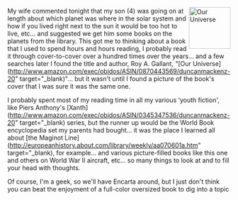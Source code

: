 <img src="http://syndetics.com/index.aspx?isbn=079222731X%20(reg.)/SC.GIF&#038;client=kclsp&#038;type=hwk" align="right" alt="Our Universe" width="94" height="94" border="0" />My wife commented tonight that my son (4) was going on at length about which planet was where in the solar system and how if you lived right next to the sun it would be too hot to live, etc... and suggested we get him some books on the planets from the library. This got me to thinking about a book that I used to spend hours and hours reading, I probably read it through cover-to-cover over a hundred times over the years... and a few searches later I found the title and author, Roy A. Gallant, "[Our Universe](http://www.amazon.com/exec/obidos/ASIN/0870443569/duncanmackenz-20" target="_blank)"... but it wasn't until I found a picture of the book's cover that I was sure it was the same one.

I probably spent most of my reading time in all my various &#8216;youth fiction', like Piers Anthony's [Xanth](http://www.amazon.com/exec/obidos/ASIN/0345347536/duncanmackenz-20" target="_blank) series, but the runner up would be the World Book encyclopedia set my parents had bought... it was the place I learned all about [the Maginot Line](http://europeanhistory.about.com/library/weekly/aa070601a.htm" target="_blank), for example... and various picture-filled books like this one and others on World War II aircraft, etc... so many things to look at and to fill your head with thoughts.

Of course, I'm a geek, so we'll have Encarta around, but I just don't think you can beat the enjoyment of a full-color oversized book to dig into a topic